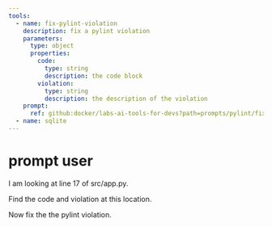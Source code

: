 ```yaml
---
tools:
  - name: fix-pylint-violation
    description: fix a pylint violation
    parameters:
      type: object
      properties:
        code:
          type: string
          description: the code block
        violation:
          type: string
          description: the description of the violation
    prompt:
      ref: github:docker/labs-ai-tools-for-devs?path=prompts/pylint/fix-violation.md
  - name: sqlite
---
```


# prompt user

I am looking at line 17 of src/app.py.

Find the code and violation at this location.

Now fix the the pylint violation.
